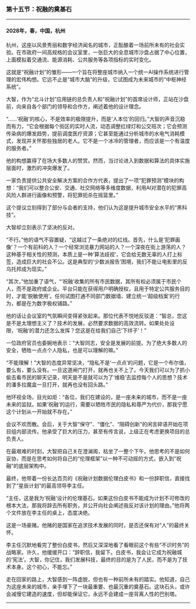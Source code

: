 ### **第十五节：祝融的奠基石**

---

#### **2028年，春，中国，杭州**

杭州，这座以风景秀丽和数字经济闻名的城市，正酝酿着一场前所未有的社会实验。在市政府一间高规格的会议室里，一张巨大的全息城市沙盘占据了中心位置，上面模拟着交通流、能源消耗、公共服务等各项指标的实时变化。

这就是“祝融计划”的雏形——一个旨在将整座城市纳入一个统一AI操作系统进行管理的宏伟构想。它远不止是“城市大脑”的升级，它试图成为未来城市的“中枢神经系统”。

大智，作为“北斗计划”应用链的总负责人和“祝融计划”的首席设计师，正站在沙盘前，向来自各个部门的领导和合作方，阐述着他的设计理念。

“……‘祝融’的核心，不是效率的极限提升，而是‘人本位’的回归。”大智的声音沉稳而有力，“它会根据每个街区的实时人流，动态调整红绿灯和公交班次；它会预测传染病的爆发趋势，提前调度医疗资源；它甚至能通过分析城市的水电气消耗模式，发现并关怀那些独居的老人。它不是一个冰冷的管理者，而应该是一个有温度的服务者。”

他的构想赢得了在场大多数人的赞赏。然而，当讨论进入到数据和算法的具体实施层面时，激烈的冲突爆发了。

一家负责提供公共安全解决方案的合作方代表，提出了一项“犯罪预测”模块的构想：“我们可以整合公安、交通、社交网络等多维度数据，利用AI对潜在的犯罪高风险人群进行画像和预警，将犯罪扼杀在摇篮里。”

这个提议立刻得到了部分与会者的支持，他们认为这是提升城市安全水平的“黑科技”。

大智却立刻表示了坚决的反对。

“不行。”他的语气不容置疑，“这越过了一条绝对的红线。首先，什么是‘犯罪画像’？一个有前科的人？一个经常浏览暴力网站的人？一个深夜在街上游荡的人？这种基于相关性的预测，本质上是一种‘算法歧视’，它会给无数无辜的人打上标签，造成巨大的社会不公。这是典型的‘少数派报告’困境，我们不能让电影里的反乌托邦成为现实。”

“其次，”他加重了语气，“‘祝融’收集的所有市民数据，其所有权必须属于市民个人，而不是政府或企业。平台只能在获得用户明确授权，且用于特定公共服务目的时，才能‘脱敏使用’。任何试图打通不同部门数据墙、建立统一‘超级档案’的行为，都是在为数字极权铺路。”

他的话让会议室的气氛瞬间变得紧张起来。那位代表不悦地反驳道：“智总，您这是不是太理想主义了？技术的发展，必然要求数据的高效流转。如果处处设限，‘祝融’的潜力还怎么发挥？您这是在给我们自己‘下绊子’！”

一位政府官员也委婉地表示：“大智同志，安全是发展的前提。为了绝大多数人的安全，牺牲一点点个人隐私，也是可以理解的嘛。”

“不能理解！”大智的态度异常坚决，“隐私不是‘一点点’的问题，它是一个布尔值，要么有，要么没有。一旦这道闸门打开，就再也关不上了。今天我们可以为了抓小偷去看市民的聊天记录，明天是不是就可以为了‘维稳’去监控每个人的思想？技术的潘多拉魔盒一旦打开，就再也没有回头路。”

他环视全场，目光如炬：“各位，我们在建设的，是一座未来的城市，而不是一座未来的监狱。如果‘祝融’的运行，需要以牺牲市民的隐私和尊严为代价，那我宁愿这个计划从一开始就不存在。”

会议不欢而散。会后，关于大智“保守”、“僵化”、“阻碍创新”的闲言碎语开始在项目组内部流传。他承受了巨大的压力，甚至有传言说，上级正在考虑更换项目的总负责人。

在最艰难的时刻，大智把自己关在澄澜阁，枯坐了一整个下午。他思考的不是如何妥协，而是在思考如何将自己的“伦理框架”以一种不可动摇的方式，嵌入到“祝融”的底层架构中。

最终，他带着一份长达百页的《祝融计划数据伦理白皮书》和一份辞职信，直接找到了“星辰计划”的最高领导李主任。

“主任，这是我为‘祝融’设计的伦理基石。如果这份白皮书不能成为计划不可修改的根本大法，那我将辞去所有职务，并公开向社会阐述我反对该计划的理由。”他将两个文件放在李主任的桌上，态度决绝。

这是一场豪赌。他赌的是国家在追求技术发展的同时，是否还保有对“人”的最终关怀。

李主任沉默地看完了整份白皮书，然后又深深地看了看眼前这个有些“不识时务”的战略家。许久，他缓缓开口：“辞职信，我留下。白皮书，我会让它成为祝融城的‘宪法’。大智，你记住，我们发展科技，最终的目的是为了人民，而不是为了技术本身。这个初心，不能忘。”

走在回家的路上，大智感到一阵虚脱，但也有一种前所未有的踏实。他知道，自己为这座未来的城市，亲手埋下了一块最重要、也最沉重的奠基石。这块石头，或许会减慢它建造的速度，但却能保证它，永远不会建成一座背离人性的巴别塔。

---

###

###

